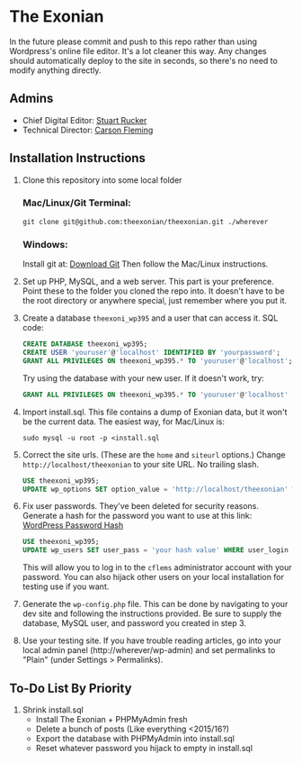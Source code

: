 # The Exonian
In the future please commit and push to this repo rather than using Wordpress's
online file editor. It's a lot cleaner this way. Any changes should automatically
deploy to the site in seconds, so there's no need to modify anything directly.

## Admins
- Chief Digital Editor: [Stuart Rucker](https://github.com/StuartRucker)
- Technical Director: [Carson Fleming](https://github.com/cflems)

## Installation Instructions
1. Clone this repository into some local folder
    ### Mac/Linux/Git Terminal:
    ```shell
    git clone git@github.com:theexonian/theexonian.git ./wherever
    ```
    ### Windows:
    Install git at: [Download Git](https://git-scm.com/download/)
    Then follow the Mac/Linux instructions.

2. Set up PHP, MySQL, and a web server. This part is your preference.
    Point these to the folder you cloned the repo into. It doesn't have to be
    the root directory or anywhere special, just remember where you put it.

3. Create a database `theexoni_wp395` and a user that can access it.
    SQL code:
    ```sql
    CREATE DATABASE theexoni_wp395;
    CREATE USER 'youruser'@'localhost' IDENTIFIED BY 'yourpassword';
    GRANT ALL PRIVILEGES ON theexoni_wp395.* TO 'youruser'@'localhost';
    ```
    Try using the database with your new user. If it doesn't work, try:
    ```sql
    GRANT ALL PRIVILEGES ON theexoni_wp395.* TO 'youruser'@'localhost' IDENTIFIED BY 'yourpassword';
    ```

4. Import install.sql. This file contains a dump of Exonian data, but it
    won't be the current data.
    The easiest way, for Mac/Linux is:
    ```shell
    sudo mysql -u root -p <install.sql
    ```

5. Correct the site urls. (These are the `home` and `siteurl` options.)
    Change `http://localhost/theexonian` to your site URL. No trailing slash.
    ```sql
    USE theexoni_wp395;
    UPDATE wp_options SET option_value = 'http://localhost/theexonian' WHERE option_id = 1 OR option_id = 36;
    ```

6. Fix user passwords. They've been deleted for security reasons.
    Generate a hash for the password you want to use at this link:
    [WordPress Password Hash](http://www.passwordtool.hu/wordpress-password-hash-generator-v3-v4)
    ```sql
    USE theexoni_wp395;
    UPDATE wp_users SET user_pass = 'your hash value' WHERE user_login = 'cflems';
    ```
    This will allow you to log in to the `cflems` administrator account with
    your password. You can also hijack other users on your local installation
    for testing use if you want.

7. Generate the `wp-config.php` file.
    This can be done by navigating to your dev site and following the instructions provided.
    Be sure to supply the database, MySQL user, and password you created in step 3. 

8. Use your testing site.
    If you have trouble reading articles, go into your local admin panel
    (http://wherever/wp-admin) and set permalinks to "Plain" 
    (under Settings > Permalinks).

## To-Do List By Priority
1. Shrink install.sql
    - Install The Exonian + PHPMyAdmin fresh
    - Delete a bunch of posts (Like everything <2015/16?)
    - Export the database with PHPMyAdmin into install.sql
    - Reset whatever password you hijack to empty in install.sql
